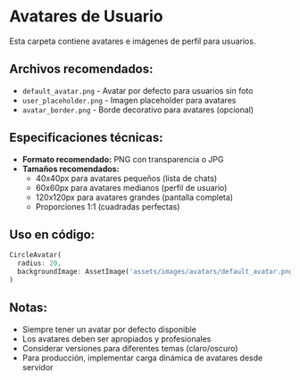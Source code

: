 # Avatares de Usuario

Esta carpeta contiene avatares e imágenes de perfil para usuarios.

## Archivos recomendados:

- `default_avatar.png` - Avatar por defecto para usuarios sin foto
- `user_placeholder.png` - Imagen placeholder para avatares
- `avatar_border.png` - Borde decorativo para avatares (opcional)

## Especificaciones técnicas:

- **Formato recomendado:** PNG con transparencia o JPG
- **Tamaños recomendados:**
  - 40x40px para avatares pequeños (lista de chats)
  - 60x60px para avatares medianos (perfil de usuario)
  - 120x120px para avatares grandes (pantalla completa)
  - Proporciones 1:1 (cuadradas perfectas)

## Uso en código:

```dart
CircleAvatar(
  radius: 20,
  backgroundImage: AssetImage('assets/images/avatars/default_avatar.png'),
)
```

## Notas:
- Siempre tener un avatar por defecto disponible
- Los avatares deben ser apropiados y profesionales
- Considerar versiones para diferentes temas (claro/oscuro)
- Para producción, implementar carga dinámica de avatares desde servidor
